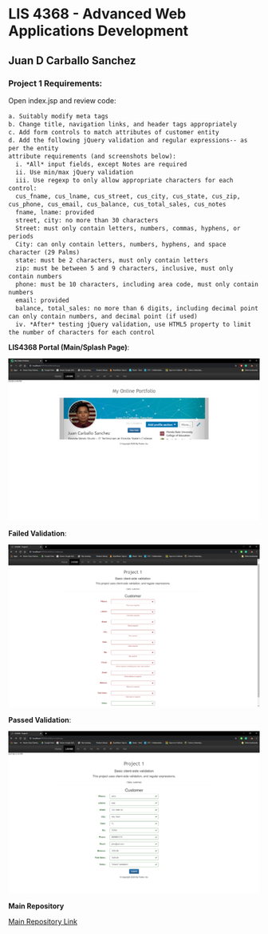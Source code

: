 # LIS 4368 - Advanced Web Applications Development

## Juan D Carballo Sanchez

### Project 1 Requirements:

  Open index.jsp and review code:

    a. Suitably modify meta tags
    b. Change title, navigation links, and header tags appropriately
    c. Add form controls to match attributes of customer entity
    d. Add the following jQuery validation and regular expressions-- as per the entity
    attribute requirements (and screenshots below):
      i. *All* input fields, except Notes are required
      ii. Use min/max jQuery validation
      iii. Use regexp to only allow appropriate characters for each control:
      cus_fname, cus_lname, cus_street, cus_city, cus_state, cus_zip, cus_phone, cus_email, cus_balance, cus_total_sales, cus_notes
      fname, lname: provided
      street, city: no more than 30 characters
      Street: must only contain letters, numbers, commas, hyphens, or periods
      City: can only contain letters, numbers, hyphens, and space character (29 Palms)
      state: must be 2 characters, must only contain letters
      zip: must be between 5 and 9 characters, inclusive, must only contain numbers
      phone: must be 10 characters, including area code, must only contain numbers
      email: provided
      balance, total_sales: no more than 6 digits, including decimal point can only contain numbers, and decimal point (if used)
      iv. *After* testing jQuery validation, use HTML5 property to limit the number of characters for each control

  **LIS4368 Portal (Main/Splash Page)**:

  ![Splash Page](img/splash.jpg "Main/Splash Page")

  **Failed Validation**:

  ![Failed](img/p1_failed.png "Failed Validation")

  **Passed Validation**:

  ![Passed](img/p1_passed.png "Passed Validation")

  **Main Repository**

  [Main Repository Link](https://bitbucket.org/Dcj21/lis4368/src/master/)
